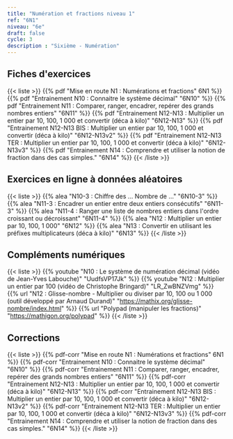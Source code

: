 ```yaml
---
title: "Numération et fractions niveau 1"
ref: "6N1"
niveau: "6e"
draft: false
cycle: 3
description : "Sixième - Numération"
---
```



<h2 class="ui horizontal divider header">Fiches d'exercices</h2>

{{< liste >}}
	{{% pdf "Mise en route N1 : Numérations et fractions" 6N1 %}}
	{{% pdf "Entrainement N10 : Connaitre le système décimal" "6N10" %}}
	{{% pdf "Entrainement N11 : Comparer, ranger, encadrer, repérer des grands nombres entiers" "6N11" %}}
	{{% pdf "Entrainement N12-N13 : Multiplier un entier par 10, 100, 1 000 et convertir (déca à kilo)" "6N12-N13" %}}
	{{% pdf "Entrainement N12-N13 BIS : Multiplier un entier par 10, 100, 1 000 et convertir (déca à kilo)" "6N12-N13v2" %}}
	{{% pdf "Entrainement N12-N13 TER : Multiplier un entier par 10, 100, 1 000 et convertir (déca à kilo)" "6N12-N13v3" %}}
	{{% pdf "Entrainement N14 : Comprendre et utiliser la notion de fraction dans des cas simples." "6N14" %}}
{{< /liste >}}

<div class="ui hidden divider"></div>
<div class="ui hidden divider"></div>

<h2 class="ui horizontal divider header">Exercices en ligne à données aléatoires</h2>

{{< liste >}}
	{{% alea "N10-3 : Chiffre des ... Nombre de ..." "6N10-3" %}}
	{{% alea "N11-3 : Encadrer un entier entre deux entiers consécutifs" "6N11-3" %}}
	{{% alea "N11-4 : Ranger une liste de nombres entiers dans l'ordre croissant ou décroissant" "6N11-4" %}}
	{{% alea "N12 : Multiplier un entier par 10, 100, 1 000" "6N12" %}}
	{{% alea "N13 : Convertir en utilisant les préfixes multiplicateurs (déca à kilo)" "6N13" %}}
{{< /liste >}}

<div class="ui hidden divider"></div>
<div class="ui hidden divider"></div>

<h2 class="ui horizontal divider header">Compléments numériques</h2>

{{< liste >}}
	{{% youtube "N10 : Le système de numération décimal (vidéo de Jean-Yves Labouche)" "UudfsVP17Jk" %}}
	{{% youtube "N12 : Multiplier un entier par 100 (vidéo de Christophe Bringard)" "LR_ZwBNZVmg" %}}
	{{% url "N12 : Glisse-nombre - Multiplier ou diviser par 10, 100 ou 1 000 (outil développé par Arnaud Durand)" "https://mathix.org/glisse-nombre/index.html" %}}
	{{% url "Polypad (manipuler les fractions)" "https://mathigon.org/polypad" %}}
{{< /liste >}}



<div class="ui hidden divider"></div>
<div class="ui hidden divider"></div>

<h2 class="ui horizontal divider header">Corrections</h2>

{{< liste >}}
	{{% pdf-corr "Mise en route N1 : Numérations et fractions" 6N1 %}}
	{{% pdf-corr "Entrainement N10 : Connaitre le système décimal" "6N10" %}}
	{{% pdf-corr "Entrainement N11 : Comparer, ranger, encadrer, repérer des grands nombres entiers" "6N11" %}}
	{{% pdf-corr "Entrainement N12-N13 : Multiplier un entier par 10, 100, 1 000 et convertir (déca à kilo)" "6N12-N13" %}}
	{{% pdf-corr "Entrainement N12-N13 BIS : Multiplier un entier par 10, 100, 1 000 et convertir (déca à kilo)" "6N12-N13v2" %}}
	{{% pdf-corr "Entrainement N12-N13 TER : Multiplier un entier par 10, 100, 1 000 et convertir (déca à kilo)" "6N12-N13v3" %}}
	{{% pdf-corr "Entrainement N14 : Comprendre et utiliser la notion de fraction dans des cas simples." "6N14" %}}
{{< /liste >}}


